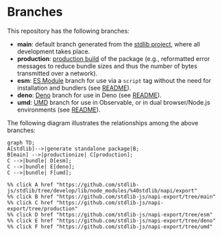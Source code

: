 <!--

@license Apache-2.0

Copyright (c) 2022 The Stdlib Authors.

Licensed under the Apache License, Version 2.0 (the "License");
you may not use this file except in compliance with the License.
You may obtain a copy of the License at

    http://www.apache.org/licenses/LICENSE-2.0

Unless required by applicable law or agreed to in writing, software
distributed under the License is distributed on an "AS IS" BASIS,
WITHOUT WARRANTIES OR CONDITIONS OF ANY KIND, either express or implied.
See the License for the specific language governing permissions and
limitations under the License.

-->

# Branches

This repository has the following branches:

-   **main**: default branch generated from the [stdlib project][stdlib-url], where all development takes place.
-   **production**: [production build][production-url] of the package (e.g., reformatted error messages to reduce bundle sizes and thus the number of bytes transmitted over a network).
-   **esm**: [ES Module][esm-url] branch for use via a `script` tag without the need for installation and bundlers (see [README][esm-readme]).
-   **deno**: [Deno][deno-url] branch for use in Deno (see [README][deno-readme]).
-   **umd**: [UMD][umd-url] branch for use in Observable, or in dual browser/Node.js environments (see [README][umd-readme]).

The following diagram illustrates the relationships among the above branches:

```mermaid
graph TD;
A[stdlib]-->|generate standalone package|B;
B[main] -->|productionize| C[production];
C -->|bundle| D[esm];
C -->|bundle| E[deno];
C -->|bundle| F[umd];

%% click A href "https://github.com/stdlib-js/stdlib/tree/develop/lib/node_modules/%40stdlib/napi/export"
%% click B href "https://github.com/stdlib-js/napi-export/tree/main"
%% click C href "https://github.com/stdlib-js/napi-export/tree/production"
%% click D href "https://github.com/stdlib-js/napi-export/tree/esm"
%% click E href "https://github.com/stdlib-js/napi-export/tree/deno"
%% click F href "https://github.com/stdlib-js/napi-export/tree/umd"
```

[stdlib-url]: https://github.com/stdlib-js/stdlib/tree/develop/lib/node_modules/%40stdlib/napi/export
[production-url]: https://github.com/stdlib-js/napi-export/tree/production
[deno-url]: https://github.com/stdlib-js/napi-export/tree/deno
[deno-readme]: https://github.com/stdlib-js/napi-export/blob/deno/README.md
[umd-url]: https://github.com/stdlib-js/napi-export/tree/umd
[umd-readme]: https://github.com/stdlib-js/napi-export/blob/umd/README.md
[esm-url]: https://github.com/stdlib-js/napi-export/tree/esm
[esm-readme]: https://github.com/stdlib-js/napi-export/blob/esm/README.md